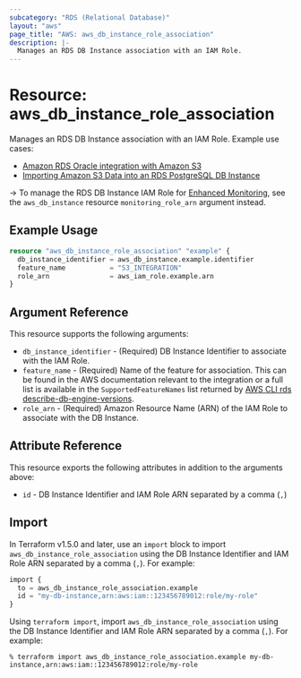 ```yaml
---
subcategory: "RDS (Relational Database)"
layout: "aws"
page_title: "AWS: aws_db_instance_role_association"
description: |-
  Manages an RDS DB Instance association with an IAM Role.
---
```


# Resource: aws_db_instance_role_association

Manages an RDS DB Instance association with an IAM Role. Example use cases:

* [Amazon RDS Oracle integration with Amazon S3](https://docs.aws.amazon.com/AmazonRDS/latest/UserGuide/oracle-s3-integration.html)
* [Importing Amazon S3 Data into an RDS PostgreSQL DB Instance](https://docs.aws.amazon.com/AmazonRDS/latest/UserGuide/USER_PostgreSQL.S3Import.html)

-> To manage the RDS DB Instance IAM Role for [Enhanced Monitoring](https://docs.aws.amazon.com/AmazonRDS/latest/UserGuide/USER_Monitoring.OS.html), see the `aws_db_instance` resource `monitoring_role_arn` argument instead.

## Example Usage

```terraform
resource "aws_db_instance_role_association" "example" {
  db_instance_identifier = aws_db_instance.example.identifier
  feature_name           = "S3_INTEGRATION"
  role_arn               = aws_iam_role.example.arn
}
```

## Argument Reference

This resource supports the following arguments:

* `db_instance_identifier` - (Required) DB Instance Identifier to associate with the IAM Role.
* `feature_name` - (Required) Name of the feature for association. This can be found in the AWS documentation relevant to the integration or a full list is available in the `SupportedFeatureNames` list returned by [AWS CLI rds describe-db-engine-versions](https://docs.aws.amazon.com/cli/latest/reference/rds/describe-db-engine-versions.html).
* `role_arn` - (Required) Amazon Resource Name (ARN) of the IAM Role to associate with the DB Instance.

## Attribute Reference

This resource exports the following attributes in addition to the arguments above:

* `id` - DB Instance Identifier and IAM Role ARN separated by a comma (`,`)

## Import

In Terraform v1.5.0 and later, use an `import` block to import `aws_db_instance_role_association` using the DB Instance Identifier and IAM Role ARN separated by a comma (`,`). For example:

```terraform
import {
  to = aws_db_instance_role_association.example
  id = "my-db-instance,arn:aws:iam::123456789012:role/my-role"
}
```

Using `terraform import`, import `aws_db_instance_role_association` using the DB Instance Identifier and IAM Role ARN separated by a comma (`,`). For example:

```console
% terraform import aws_db_instance_role_association.example my-db-instance,arn:aws:iam::123456789012:role/my-role
```
